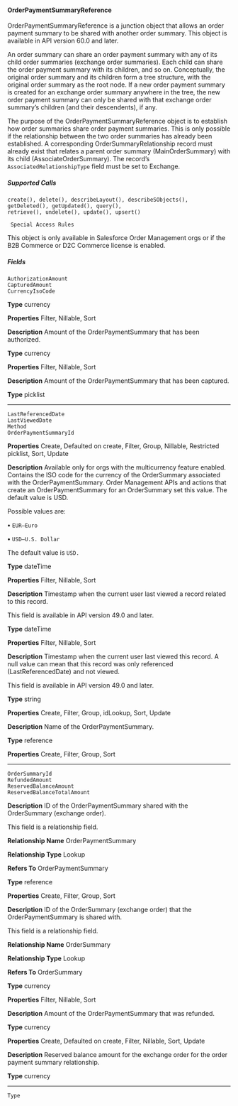 #### OrderPaymentSummaryReference

OrderPaymentSummaryReference is a junction object that allows an order payment summary to be shared with another order summary.
This object is available in API version 60.0 and later.

An order summary can share an order payment summary with any of its child order summaries (exchange order summaries). Each child
can share the order payment summary with its children, and so on. Conceptually, the original order summary and its children form a
tree structure, with the original order summary as the root node. If a new order payment summary is created for an exchange order
summary anywhere in the tree, the new order payment summary can only be shared with that exchange order summary’s children (and
their descendents), if any.

The purpose of the OrderPaymentSummaryReference object is to establish how order summaries share order payment summaries. This
is only possible if the relationship between the two order summaries has already been established. A corresponding
OrderSummaryRelationship record must already exist that relates a parent order summary (MainOrderSummary) with its child
(AssociateOrderSummary). The record’s `AssociatedRelationshipType` field must be set to Exchange.

##### Supported Calls
```
create(), delete(), describeLayout(), describeSObjects(), getDeleted(), getUpdated(), query(),
retrieve(), undelete(), update(), upsert()

 Special Access Rules

```
This object is only available in Salesforce Order Management orgs or if the B2B Commerce or D2C Commerce license is enabled.

##### Fields

```
AuthorizationAmount
CapturedAmount
CurrencyIsoCode

```

**Type**
currency

**Properties**
Filter, Nillable, Sort

**Description**
Amount of the OrderPaymentSummary that has been authorized.

**Type**
currency

**Properties**
Filter, Nillable, Sort

**Description**
Amount of the OrderPaymentSummary that has been captured.

**Type**
picklist


-----

```
LastReferencedDate
LastViewedDate
Method
OrderPaymentSummaryId

```

**Properties**
Create, Defaulted on create, Filter, Group, Nillable, Restricted picklist, Sort, Update

**Description**
Available only for orgs with the multicurrency feature enabled. Contains the ISO code for
the currency of the OrderSummary associated with the OrderPaymentSummary. Order
Management APIs and actions that create an OrderPaymentSummary for an OrderSummary
set this value. The default value is USD.

Possible values are:

**•** `EUR—Euro`

**•** `USD—U.S. Dollar`

The default value is `USD.`

**Type**
dateTime

**Properties**
Filter, Nillable, Sort

**Description**
Timestamp when the current user last viewed a record related to this record.

This field is available in API version 49.0 and later.

**Type**
dateTime

**Properties**
Filter, Nillable, Sort

**Description**
Timestamp when the current user last viewed this record. A null value can mean that this
record was only referenced (LastReferencedDate) and not viewed.

This field is available in API version 49.0 and later.

**Type**
string

**Properties**
Create, Filter, Group, idLookup, Sort, Update

**Description**
Name of the OrderPaymentSummary.

**Type**
reference

**Properties**
Create, Filter, Group, Sort


-----

```
OrderSummaryId
RefundedAmount
ReservedBalanceAmount
ReservedBalanceTotalAmount

```

**Description**
ID of the OrderPaymentSummary shared with the OrderSummary (exchange order).

This field is a relationship field.

**Relationship Name**
OrderPaymentSummary

**Relationship Type**
Lookup

**Refers To**
OrderPaymentSummary

**Type**
reference

**Properties**
Create, Filter, Group, Sort

**Description**
ID of the OrderSummary (exchange order) that the OrderPaymentSummary is shared with.

This field is a relationship field.

**Relationship Name**
OrderSummary

**Relationship Type**
Lookup

**Refers To**
OrderSummary

**Type**
currency

**Properties**
Filter, Nillable, Sort

**Description**
Amount of the OrderPaymentSummary that was refunded.

**Type**
currency

**Properties**
Create, Defaulted on create, Filter, Nillable, Sort, Update

**Description**
Reserved balance amount for the exchange order for the order payment summary relationship.

**Type**
currency


-----

```
Type
